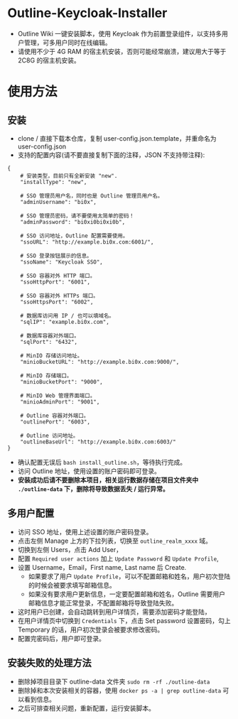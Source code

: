 # Outline-Keycloak-Installer
- Outline Wiki 一键安装脚本，使用 Keycloak 作为前置登录组件，以支持多用户管理，可多用户同时在线编辑。
- 请使用不少于 4G RAM 的宿主机安装，否则可能经常崩溃，建议用大于等于 2C8G 的宿主机安装。

# 使用方法

## 安装

- clone / 直接下载本仓库，复制 user-config.json.template，并重命名为 user-config.json
- 支持的配置内容(请不要直接复制下面的注释，JSON 不支持带注释):

```
{
    # 安装类型，目前只有全新安装 "new".
    "installType": "new",

    # SSO 管理员用户名，同时也是 Outline 管理员用户名。
    "adminUsername": "bi0x",

    # SSO 管理员密码，请不要使用太简单的密码！
    "adminPassword": "bi0xi0bi0xi0b",

    # SSO 访问地址，Outline 配置需要使用。
    "ssoURL": "http://example.bi0x.com:6001/",

    # SSO 登录按钮展示的信息。
    "ssoName": "Keycloak SSO",

    # SSO 容器对外 HTTP 端口。
    "ssoHttpPort": "6001",

    # SSO 容器对外 HTTPs 端口。
    "ssoHttpsPort": "6002",

    # 数据库访问用 IP / 也可以填域名。
    "sqlIP": "example.bi0x.com",

    # 数据库容器对外端口。
    "sqlPort": "6432",

    # MinIO 存储访问地址。
    "minioBucketURL": "http://example.bi0x.com:9000/",

    # MinIO 存储端口。
    "minioBucketPort": "9000",

    # MinIO Web 管理界面端口。
    "minioAdminPort": "9001",

    # Outline 容器对外端口。
    "outlinePort": "6003",

    # Outline 访问地址。
    "outlineBaseUrl": "http://example.bi0x.com:6003/"
}
```
- 确认配置无误后 `bash install_outline.sh`，等待执行完成。
- 访问 Outline 地址，使用设置的账户密码即可登录。
- **安装成功后请不要删除本项目，相关运行数据存储在项目文件夹中 `./outline-data` 下，删除将导致数据丢失 / 运行异常。**

## 多用户配置

- 访问 SSO 地址，使用上述设置的账户密码登录。
- 点击左侧 Manage 上方的下拉列表，切换至 `outline_realm_xxxx` 域。
- 切换到左侧 Users，点击 Add User，
- 配置 `Required user actions` 加上 `Update Password` 和 `Update Profile`,
- 设置 Username，Email，First name, Last name 后 Create.
    - 如果要求了用户 `Update Profile`，可以不配置邮箱和姓名，用户初次登陆的时候会被要求填写邮箱信息。
    - 如果没有要求用户更新信息，一定要配置邮箱和姓名，Outline 需要用户邮箱信息才能正常登录，不配置邮箱将导致登陆失败。
- 这时用户已创建，会自动跳转到用户详情页，需要添加密码才能登陆，
- 在用户详情页中切换到 `Credentials` 下，点击 Set password 设置密码，勾上 Temporary 的话，用户初次登录会被要求修改密码。
- 配置完密码后，用户即可登录。

## 安装失败的处理方法

- 删除掉项目目录下 outline-data 文件夹 `sudo rm -rf ./outline-data`
- 删除掉和本次安装相关的容器，使用 `docker ps -a | grep outline-data` 可以看到信息。
- 之后可排查相关问题，重新配置，运行安装脚本。
